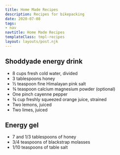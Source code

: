 ```yaml
---
title: Home Made Recipes
description: Recipes for bikepacking
date: 2020-07-08
tags:
- nav
navtitle: Home Made Recipes
templateClass: tmpl-recipes
layout: layouts/post.njk
---
```

## Shoddyade energy drink

- 8 cups fresh cold water, divided  
- 3 tablespoons honey  
- ½ teaspoon fine Himalayan pink salt  
- ¾ teaspoon calcium magnesium powder (optional)  
- One pinch cayenne pepper  
- ¾ cup freshly squeezed orange juice, strained  
- Two lemons, juiced  
- Two limes, juiced 

## Energy gel

- 7 and 1/3 tablespoons of honey
- 3/4 teaspoons of blackstrap molasses
- 1/10 teaspoons of table salt